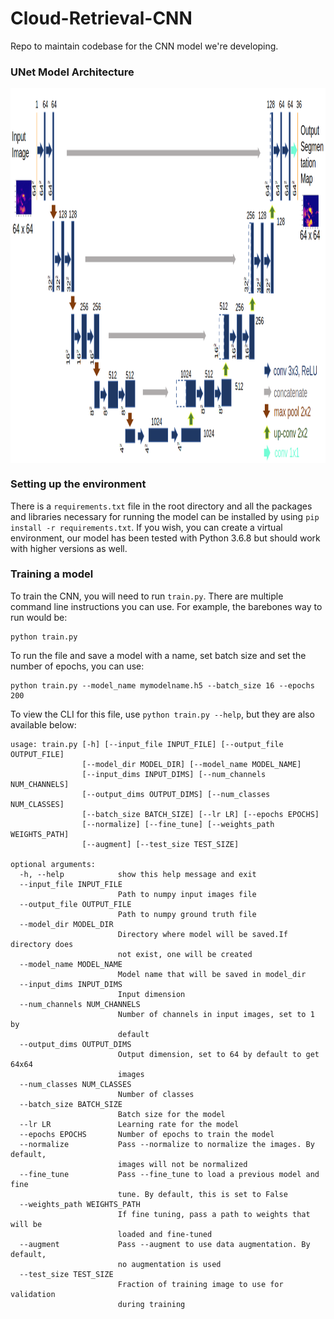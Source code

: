 # Cloud-Retrieval-CNN
Repo to maintain codebase for the CNN model we're developing.

<!--- ### PSPNet-based Model Architecture
<img src="https://github.com/vikasnataraja/Cloud-Retrieval-CNN/blob/master/assets/full_model.png" width="900" height="800" align="middle"> -->


### UNet Model Architecture
<img src="https://github.com/vikasnataraja/Cloud-Retrieval-CNN/blob/master/assets/updated_unet_arch.png" width="900" height="600" align="middle">

<!---

### UNet Results

<img src="https://github.com/vikasnataraja/Cloud-Retrieval-CNN/blob/master/results/unet/unet_output.png" width="900" height="900" align="middle">

<img src="https://github.com/vikasnataraja/Cloud-Retrieval-CNN/blob/master/results/unet/iou.png" width="900" height="600" align="middle">

#### Feature map visualization
<img src="https://github.com/vikasnataraja/Cloud-Retrieval-CNN/blob/master/results/unet/layer_78.png" width="900" height="600" align="middle">

-->

### Setting up the environment

There is a `requirements.txt` file in the root directory and all the packages and libraries necessary for running the model can be installed by using `pip install -r requirements.txt`. If you wish, you can create a virtual environment, our model has been tested with Python 3.6.8 but should work with higher versions as well.

### Training a model

To train the CNN, you will need to run `train.py`. There are multiple command line instructions you can use. For example, the barebones way to run would be:
```
python train.py
```

To run the file and save a model with a name, set batch size and set the number of epochs, you can use:
```
python train.py --model_name mymodelname.h5 --batch_size 16 --epochs 200
```
To view the CLI for this file, use `python train.py --help`, but they are also available below:
```
usage: train.py [-h] [--input_file INPUT_FILE] [--output_file OUTPUT_FILE]
                [--model_dir MODEL_DIR] [--model_name MODEL_NAME]
                [--input_dims INPUT_DIMS] [--num_channels NUM_CHANNELS]
                [--output_dims OUTPUT_DIMS] [--num_classes NUM_CLASSES]
                [--batch_size BATCH_SIZE] [--lr LR] [--epochs EPOCHS]
                [--normalize] [--fine_tune] [--weights_path WEIGHTS_PATH]
                [--augment] [--test_size TEST_SIZE]

optional arguments:
  -h, --help            show this help message and exit
  --input_file INPUT_FILE
                        Path to numpy input images file
  --output_file OUTPUT_FILE
                        Path to numpy ground truth file
  --model_dir MODEL_DIR
                        Directory where model will be saved.If directory does
                        not exist, one will be created
  --model_name MODEL_NAME
                        Model name that will be saved in model_dir
  --input_dims INPUT_DIMS
                        Input dimension
  --num_channels NUM_CHANNELS
                        Number of channels in input images, set to 1 by
                        default
  --output_dims OUTPUT_DIMS
                        Output dimension, set to 64 by default to get 64x64
                        images
  --num_classes NUM_CLASSES
                        Number of classes
  --batch_size BATCH_SIZE
                        Batch size for the model
  --lr LR               Learning rate for the model
  --epochs EPOCHS       Number of epochs to train the model
  --normalize           Pass --normalize to normalize the images. By default,
                        images will not be normalized
  --fine_tune           Pass --fine_tune to load a previous model and fine
                        tune. By default, this is set to False
  --weights_path WEIGHTS_PATH
                        If fine tuning, pass a path to weights that will be
                        loaded and fine-tuned
  --augment             Pass --augment to use data augmentation. By default,
                        no augmentation is used
  --test_size TEST_SIZE
                        Fraction of training image to use for validation
                        during training

```